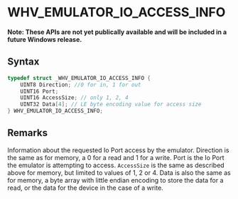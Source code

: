 # WHV_EMULATOR_IO_ACCESS_INFO
**Note: These APIs are not yet publically available and will be included in a future Windows release.**

## Syntax

```c
typedef struct _WHV_EMULATOR_IO_ACCESS_INFO {
    UINT8 Direction; //0 for in, 1 for out
    UINT16 Port;
    UINT16 AccessSize; // only 1, 2, 4
    UINT32 Data[4]; // LE byte encoding value for access size
} WHV_EMULATOR_IO_ACCESS_INFO;
```
## Remarks
Information about the requested Io Port access by the emulator. Direction is the same as for memory, a 0 for a read and 1 for a write. Port is the Io Port the emulator is attempting to access. `AccessSize` is the same as described above for memory, but limited to values of 1, 2 or 4. Data is also the same as for memory, a byte array with little endian encoding to store the data for a read, or the data for the device in the case of a write.
